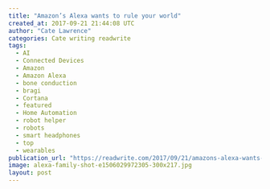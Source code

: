 ```yaml
---
title: "Amazon’s Alexa wants to rule your world"
created_at: 2017-09-21 21:44:08 UTC
author: "Cate Lawrence"
categories: Cate writing readwrite
tags: 
  - AI
  - Connected Devices
  - Amazon
  - Amazon Alexa
  - bone conduction
  - bragi
  - Cortana
  - featured
  - Home Automation
  - robot helper
  - robots
  - smart headphones
  - top
  - wearables
publication_url: "https://readwrite.com/2017/09/21/amazons-alexa-wants-rule-your-world-dl1/"
image: alexa-family-shot-e1506029972305-300x217.jpg
layout: post
---
```

